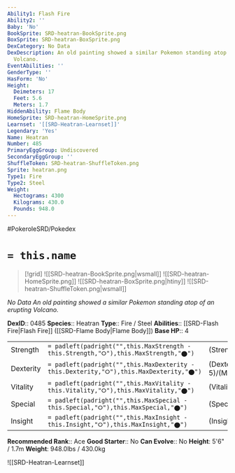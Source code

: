 ```yaml
---
Ability1: Flash Fire
Ability2: ''
Baby: 'No'
BookSprite: SRD-heatran-BookSprite.png
BoxSprite: SRD-heatran-BoxSprite.png
DexCategory: No Data
DexDescription: An old painting showed a similar Pokemon standing atop of an erupting
  Volcano.
EventAbilities: ''
GenderType: ''
HasForm: 'No'
Height:
  Deimeters: 17
  Feet: 5.6
  Meters: 1.7
HiddenAbility: Flame Body
HomeSprite: SRD-heatran-HomeSprite.png
Learnset: '[[SRD-Heatran-Learnset]]'
Legendary: 'Yes'
Name: Heatran
Number: 485
PrimaryEggGroup: Undiscovered
SecondaryEggGroup: ''
ShuffleToken: SRD-heatran-ShuffleToken.png
Sprite: heatran.png
Type1: Fire
Type2: Steel
Weight:
  Hectograms: 4300
  Kilograms: 430.0
  Pounds: 948.0
---
```


#PokeroleSRD/Pokedex

# `= this.name`

> [!grid]
> ![[SRD-heatran-BookSprite.png|wsmall]]
> ![[SRD-heatran-HomeSprite.png]]
> ![[SRD-heatran-BoxSprite.png|htiny]]
> ![[SRD-heatran-ShuffleToken.png|wsmall]]


*No Data*
*An old painting showed a similar Pokemon standing atop of an erupting Volcano.*

**DexID**:: 0485
**Species**:: Heatran
**Type**:: Fire / Steel
**Abilities**:: [[SRD-Flash Fire|Flash Fire]] ([[SRD-Flame Body|Flame Body]])
**Base HP**:: 4

|           |                                                                                        |                                          |
| --------- | -------------------------------------------------------------------------------------- | ---------------------------------------- |
| Strength  | `= padleft(padright("",this.MaxStrength - this.Strength,"⭘"),this.MaxStrength,"⬤")`    | (Strength::5)/(MaxStrength::5)   |
| Dexterity | `= padleft(padright("",this.MaxDexterity - this.Dexterity,"⭘"),this.MaxDexterity,"⬤")` | (Dexterity:: 5)/(MaxDexterity::5) |
| Vitality  | `= padleft(padright("",this.MaxVitality - this.Vitality,"⭘"),this.MaxVitality,"⬤")`    | (Vitality::6)/(MaxVitality::6)   |
| Special   | `= padleft(padright("",this.MaxSpecial - this.Special,"⭘"),this.MaxSpecial,"⬤")`       | (Special::7)/(MaxSpecial::7)     |
| Insight   | `= padleft(padright("",this.MaxInsight - this.Insight,"⭘"),this.MaxInsight,"⬤")`       | (Insight::6)/(MaxInsight::6)     |


**Recommended Rank**:: Ace
**Good Starter**:: No
**Can Evolve**:: No
**Height**: 5'6" / 1.7m
**Weight**: 948.0lbs / 430.0kg

![[SRD-Heatran-Learnset]]
